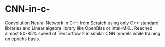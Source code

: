 # CNN-in-c-
Convolution Neural Network in C++ from Scratch using only C++ standard libraries and Linear algebra library like OpenBlas or Intel-MKL.
Reached almost 80-85% speed of Tensorflow 2 in similar CNN models while training on epochs basis.
